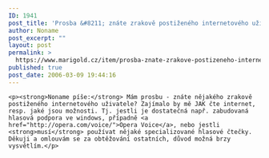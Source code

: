 ```yaml
---
ID: 1941
post_title: 'Prosba &#8211; znáte zrakově postiženého internetového uživatele?'
author: Noname
post_excerpt: ""
layout: post
permalink: >
  https://www.marigold.cz/item/prosba-znate-zrakove-postizeneho-internetoveho-uzivatele
published: true
post_date: 2006-03-09 19:44:16
---
```

	<p><strong>Noname píše:</strong> Mám prosbu - znáte nějakého zrakově postiženého internetového uživatele? Zajímalo by mě JAK čte internet, resp. jaké jsou možnosti. Tj. jestli je dostatečná např. zabudovaná hlasová podpora ve windows, případně <a href="http://opera.com/voice/">Opera Voice</a>, nebo jestli <strong>musí</strong> používat nějaké specializované hlasové čtečky. Děkuji a omlouvám se za obtěžování ostatních, důvod možná brzy vysvětlím.</p>